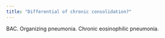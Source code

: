 ```yaml
---
title: "Differential of chronic consolidation?"
---
```

BAC. Organizing pneumonia. Chronic eosinophilic pneumonia.

